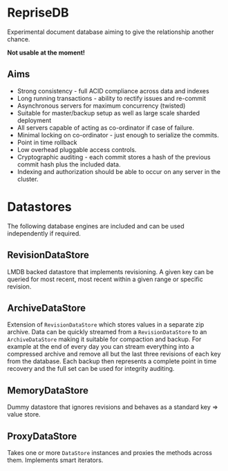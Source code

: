 RepriseDB
=========

Experimental document database aiming to give the relationship another chance.

**Not usable at the moment!**

Aims
-------

* Strong consistency - full ACID compliance across data and indexes
* Long running transactions - ability to rectify issues and re-commit
* Asynchronous servers for maximum concurrency (twisted)
* Suitable for master/backup setup as well as large scale sharded deployment
* All servers capable of acting as co-ordinator if case of failure.
* Minimal locking on co-ordinator - just enough to serialize the commits.
* Point in time rollback
* Low overhead pluggable access controls.
* Cryptographic auditing - each commit stores a hash of the previous commit hash plus the included data.
* Indexing and authorization should be able to occur on any server in the cluster.

Datastores
==========
The following database engines are included and can be used independently if required.

RevisionDataStore
-----------------
LMDB backed datastore that implements revisioning.  A given key can be queried for most recent,
most recent within a given range or specific revision.

ArchiveDataStore
----------------
Extension of `RevisionDataStore` which stores values in a separate zip archive.  Data can be quickly
streamed from a `RevisionDataStore` to an `ArchiveDataStore` making it suitable for compaction and backup.
For example at the end of every day you can stream everything into a compressed archive and remove all but the last
three revisions of each key from the database. Each backup then represents a complete point in time recovery and the
full set can be used for integrity auditing.

MemoryDataStore
---------------
Dummy datastore that ignores revisions and behaves as a standard key => value store.

ProxyDataStore
--------------
Takes one or more `DataStore` instances and proxies the methods across them.  Implements
smart iterators.